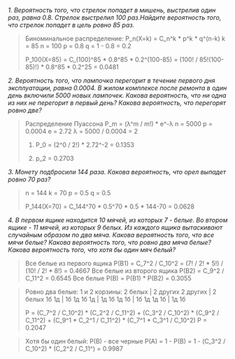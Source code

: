  *1. Вероятность того, что стрелок попадет в мишень, выстрелив один раз, равна 0.8.
 Стрелок выстрелил 100 раз.Найдите вероятность того, что стрелок попадет в цель ровно 85 раз.*

>Биноминальное распределение:
>P_n(X=k) = C_n^k * p^k * q^(n-k)
>k = 85
>n = 100
>p = 0.8
>q = 1 - 0.8 = 0.2
>
>P_100(X=85) = C_(100)^85 * 0.8^85 * 0.2^(100-85) = (100! / 85!(100-85)!) * 0.8^85 * 0.2^25 = 0.0481

*2. Вероятность того, что лампочка перегорит в течение первого дня эксплуатации, равна 0.0004. 
В жилом комплексе после ремонта в один день включили 5000 новых лампочек.
Какова вероятность, что ни одна из них не перегорит в первый день?
Какова вероятность, что перегорят ровно две?*

>Распределение Пуассона
>P_m = (λ^m / m!) * e^-λ
>n = 5000
>p = 0.0004
>e = 2.72
>λ = 5000 / 0.0004 = 2
>
>1) P_0 = (2^0 / 2!) * 2.72^-2 = 0.1353
>
>2) p_2 = 0.2703

*3. Монету подбросили 144 раза. Какова вероятность, что орел выпадет ровно 70 раз?*

>n = 144
>k = 70
>p = 0.5
>q = 0.5
>
>P_144(X=70) = C_144^70 * 0.5^70 * 0.5 * 144-70 = 0.0628 

*4. В первом ящике находится 10 мячей, из которых 7 - белые. Во втором ящике - 11 мячей, из которых 9 белых. 
Из каждого ящика вытаскивают случайным образом по два мяча.
Какова вероятность того, что все мячи белые?
Какова вероятность того, что ровно два мяча белые?
Какова вероятность того, что хотя бы один мяч белый?*

>Все белые из первого ящика P(B1) = C_7^2 / C_10^2 = (7! / 2! * 5!) / (10! / 2! * 8!) = 0.4667
>Все белые из второго ящика P(B2) = C_9^2 / C_11^2 = 0.6545
>Все белые P(B) = P(B1) * P(B2) = 0.3055

>Ровно два белые:
>1 и 2 корзины:
>2 белых | 2 других
>2 других | 2 белых
>1б 1д | 1б 1д
>1б 1д | 1д 1б 
>1д 1б | 1б 1д
>1д 1б | 1д 1б 
>
>P = (C_7^2 / C_10^2) * (C_2^2 / C_11^2) + (C_3^2 / C_10^2) * (C_9^2 / C_11^2) + (C_9^1 * C_2^1 / C_11^2) * (C_7^1 * C_3^1 / C_10^2)
>P = 0.2047

>Хотя бы один белый:
>P(B) - все черные
>P(A) = 1 - P(B) = 1 - (С_3^2 / C_10^2) * (C_2^2 / C_11^) = 0.9987

